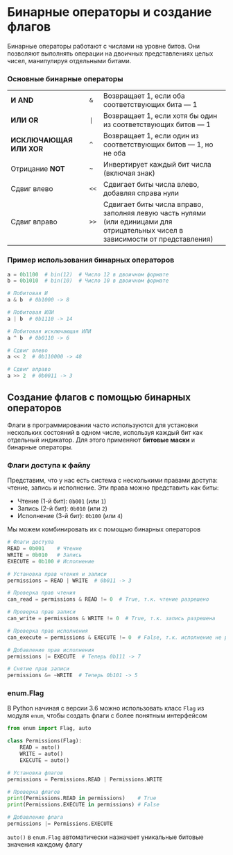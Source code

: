# Бинарные операторы и создание флагов

Бинарные операторы работают с числами на уровне битов.
Они позволяют выполнять операции на двоичных представлениях целых чисел, манипулируя отдельными битами.

### Основные бинарные операторы

|                             |                 |                                                                                                                                   |
|-----------------------------|-----------------|-----------------------------------------------------------------------------------------------------------------------------------|
| **И** **AND**               | `&`             | Возвращает 1, если оба соответствующих бита — 1                                                                                   |
| **ИЛИ** **OR**              | <code>\|</code> | Возвращает 1, если хотя бы один из соответствующих битов — 1                                                                      |
| **ИСКЛЮЧАЮЩАЯ ИЛИ** **XOR** | `^`             | Возвращает 1, если один из соответствующих битов — 1, но не оба                                                                   |
| Отрицание **NOT**           | `~`             | Инвертирует каждый бит числа (включая знак)                                                                                       |
| Сдвиг влево                 | `<<`            | Сдвигает биты числа влево, добавляя справа нули                                                                                   |
| Сдвиг вправо                | `>>`            | Сдвигает биты числа вправо, заполняя левую часть нулями<br>(или единицами для отрицательных чисел в зависимости от представления) |

### Пример использования бинарных операторов

```python
a = 0b1100  # bin(12)  # Число 12 в двоичном формате
b = 0b1010  # bin(10)  # Число 10 в двоичном формате

# Побитовая И
a & b  # 0b1000 -> 8

# Побитовая ИЛИ
a | b  # 0b1110 -> 14

# Побитовая исключающая ИЛИ
a ^ b  # 0b0110 -> 6

# Сдвиг влево
a << 2  # 0b110000 -> 48

# Сдвиг вправо
a >> 2  # 0b0011 -> 3
```

## Создание флагов с помощью бинарных операторов

Флаги в программировании часто используются для установки нескольких состояний в одном числе,
используя каждый бит как отдельный индикатор.
Для этого применяют **битовые маски** и бинарные операторы.

### Флаги доступа к файлу
Представим, что у нас есть система с несколькими правами доступа: чтение, запись и исполнение.
Эти права можно представить как биты:

- Чтение (1-й бит): `0b001` (или `1`)
- Запись (2-й бит): `0b010` (или `2`)
- Исполнение (3-й бит): `0b100` (или `4`)

Мы можем комбинировать их с помощью бинарных операторов

```python
# Флаги доступа
READ = 0b001    # Чтение
WRITE = 0b010   # Запись
EXECUTE = 0b100 # Исполнение

# Установка прав чтения и записи
permissions = READ | WRITE  # 0b011 -> 3

# Проверка прав чтения
can_read = permissions & READ != 0  # True, т.к. чтение разрешено

# Проверка прав записи
can_write = permissions & WRITE != 0  # True, т.к. запись разрешена

# Проверка прав исполнения
can_execute = permissions & EXECUTE != 0  # False, т.к. исполнение не разрешено

# Добавление прав исполнения
permissions |= EXECUTE  # Теперь 0b111 -> 7

# Снятие прав записи
permissions &= ~WRITE  # Теперь 0b101 -> 5
```

### enum.Flag

В Python начиная с версии 3.6 можно использовать класс `Flag` из модуля `enum`,
чтобы создать флаги с более понятным интерфейсом

```python
from enum import Flag, auto

class Permissions(Flag):
    READ = auto()
    WRITE = auto()
    EXECUTE = auto()

# Установка флагов
permissions = Permissions.READ | Permissions.WRITE

# Проверка флагов
print(Permissions.READ in permissions)    # True
print(Permissions.EXECUTE in permissions) # False

# Добавление флага
permissions |= Permissions.EXECUTE
```

`auto()` в `enum.Flag` автоматически назначает уникальные битовые значения каждому флагу
